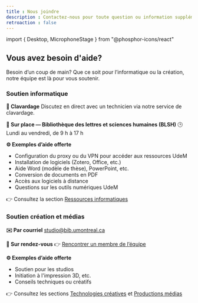 ```yaml
---
title : Nous joindre
description : Contactez-nous pour toute question ou information supplémentaire.
retroaction : false
---
```


import { Desktop, MicrophoneStage } from "@phosphor-icons/react"

## Vous avez besoin d'aide?

Besoin d’un coup de main? Que ce soit pour l’informatique ou la création, notre équipe est là pour vous soutenir.

<div className="support-grid">


<section className="support-card">
  <div className="support-header vertical">
    <Desktop size={120} color="#ffffff" weight="regular" aria-label="Icône soutien informatique" />
    <h3>Soutien informatique</h3>
</div>

**💬 Clavardage**
Discutez en direct avec un technicien via notre service de clavardage.

**📍 Sur place — Bibliothèque des lettres et sciences humaines (BLSH)**
🕒 Lundi au vendredi, de 9 h à 17 h

**⚙️ Exemples d’aide offerte**
- Configuration du proxy ou du VPN pour accéder aux ressources UdeM  
- Installation de logiciels (Zotero, Office, etc.)  
- Aide Word (modèle de thèse), PowerPoint, etc.  
- Conversion de documents en PDF  
- Accès aux logiciels à distance  
- Questions sur les outils numériques UdeM

👉 Consultez la section [Ressources informatiques](../informatique/index.md)

</section>

<section className="support-card">
  <div className="support-header vertical">
    <MicrophoneStage size={120} color="#ffffff" weight="regular" aria-label="Icône technologies créatives" />
      <h3>Soutien création et médias</h3>
</div>

**✉️ Par courriel**
[studio@bib.umontreal.ca](mailto:studio@bib.umontreal.ca)

**📅 Sur rendez-vous**
👉 [Rencontrer un membre de l’équipe](./equipe.md#équipe-technologies-créatives-et-médias)

**⚙️ Exemples d’aide offerte**
- Soutien pour les studios  
- Initiation à l'impression 3D, etc.  
- Conseils techniques ou créatifs

👉 Consultez les sections [Technologies créatives](../creatives/index.md) et [Productions médias](../medias/index.md)

</section>

</div>